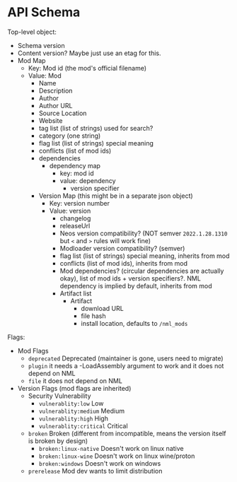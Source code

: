 # API Schema

Top-level object:
- Schema version
- Content version? Maybe just use an etag for this.
- Mod Map
  - Key: Mod id (the mod's official filename)
  - Value: Mod
    - Name
    - Description
    - Author
    - Author URL
    - Source Location
    - Website
    - tag list (list of strings) used for search?
    - category (one string)
    - flag list (list of strings) special meaning
    - conflicts (list of mod ids)
    - dependencies
      - dependency map
        - key: mod id
        - value: dependency
          - version specifier
    - Version Map (this might be in a separate json object)
      - Key: version number
      - Value: version
        - changelog
        - releaseUrl
        - Neos version compatibility? (NOT semver `2022.1.28.1310` but `<` and `>` rules will work fine)
        - Modloader version compatibility? (semver)
        - flag list (list of strings) special meaning, inherits from mod
        - conflicts (list of mod ids), inherits from mod
        - Mod dependencies? (circular dependencies are actually okay), list of mod ids + version specifiers?. NML dependency is implied by default, inherits from mod
        - Artifact list
          - Artifact
            - download URL
            - file hash
            - install location, defaults to `/nml_mods`

Flags:
- Mod Flags
  - `deprecated` Deprecated (maintainer is gone, users need to migrate)
  - `plugin` it needs a -LoadAssembly argument to work and it does not depend on NML
  - `file` it does not depend on NML
- Version Flags (mod flags are inherited)
  - Security Vulnerability
    - `vulnerablity:low` Low
    - `vulnerablity:medium` Medium
    - `vulnerablity:high` High
    - `vulnerablity:critical` Critical
  - `broken` Broken (different from incompatible, means the version itself is broken by design)
    - `broken:linux-native` Doesn't work on linux native
    - `broken:linux-wine` Doesn't work on linux wine/proton
    - `broken:windows` Doesn't work on windows
  - `prerelease` Mod dev wants to limit distribution
